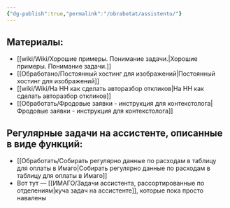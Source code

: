 ```yaml
---
{"dg-publish":true,"permalink":"/obrabotat/assistentu/"}
---
```





## Материалы:
- [[wiki/Wiki/Хорошие примеры. Понимание задачи.\|Хорошие примеры. Понимание задачи.]]
- [[Обработано/Постоянный хостинг для изображений\|Постоянный хостинг для изображений]]
- [[wiki/Wiki/На HH как сделать авторазбор откликов\|На HH как сделать авторазбор откликов]]
- [[Обработать/Фродовые заявки - инструкция для контекстолога\|Фродовые заявки - инструкция для контекстолога]]


## Регулярные задачи на ассистенте, описанные в виде функций:
- [[Обработать/Собирать регулярно данные по расходам в таблицу для оплаты в Имаго\|Собирать регулярно данные по расходам в таблицу для оплаты в Имаго]]
- Вот тут — [[ИМАГО/Задачи ассистента, рассортированные по отделениям\|куча задач на ассистенте]], которые пока просто навалены